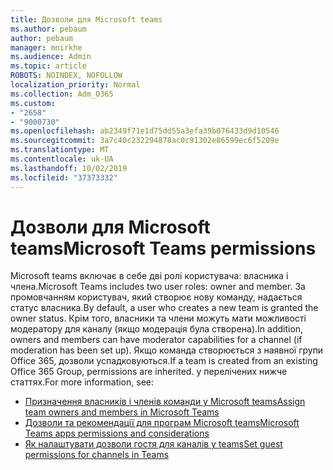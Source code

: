 ```yaml
---
title: Дозволи для Microsoft teams
ms.author: pebaum
author: pebaum
manager: mnirkhe
ms.audience: Admin
ms.topic: article
ROBOTS: NOINDEX, NOFOLLOW
localization_priority: Normal
ms.collection: Adm_O365
ms.custom:
- "2658"
- "9000730"
ms.openlocfilehash: ab2349f71e1d75dd55a3efa39b076433d9d10546
ms.sourcegitcommit: 3a7c40c232294878ac0c91302e86599ec6f5209e
ms.translationtype: MT
ms.contentlocale: uk-UA
ms.lasthandoff: 10/02/2019
ms.locfileid: "37373332"
---
```

# <a name="microsoft-teams-permissions"></a><span data-ttu-id="49821-102">Дозволи для Microsoft teams</span><span class="sxs-lookup"><span data-stu-id="49821-102">Microsoft Teams permissions</span></span>

<span data-ttu-id="49821-103">Microsoft teams включає в себе дві ролі користувача: власника і члена.</span><span class="sxs-lookup"><span data-stu-id="49821-103">Microsoft Teams includes two user roles: owner and member.</span></span> <span data-ttu-id="49821-104">За промовчанням користувач, який створює нову команду, надається статус власника.</span><span class="sxs-lookup"><span data-stu-id="49821-104">By default, a user who creates a new team is granted the owner status.</span></span> <span data-ttu-id="49821-105">Крім того, власники та члени можуть мати можливості модератору для каналу (якщо модерація була створена).</span><span class="sxs-lookup"><span data-stu-id="49821-105">In addition, owners and members can have moderator capabilities for a channel (if moderation has been set up).</span></span> <span data-ttu-id="49821-106">Якщо команда створюється з наявної групи Office 365, дозволи успадковуються.</span><span class="sxs-lookup"><span data-stu-id="49821-106">If a team is created from an existing Office 365 Group, permissions are inherited.</span></span> <span data-ttu-id="49821-107">у перелічених нижче статтях.</span><span class="sxs-lookup"><span data-stu-id="49821-107">For more information, see:</span></span>

- [<span data-ttu-id="49821-108">Призначення власників і членів команди у Microsoft teams</span><span class="sxs-lookup"><span data-stu-id="49821-108">Assign team owners and members in Microsoft Teams</span></span>](https://docs.microsoft.com/microsoftteams/assign-roles-permissions)
- [<span data-ttu-id="49821-109">Дозволи та рекомендації для програм Microsoft teams</span><span class="sxs-lookup"><span data-stu-id="49821-109">Microsoft Teams apps permissions and considerations</span></span>](https://docs.microsoft.com/microsoftteams/app-permissions)
- [<span data-ttu-id="49821-110">Як налаштувати дозволи гостя для каналів у teams</span><span class="sxs-lookup"><span data-stu-id="49821-110">Set guest permissions for channels in Teams</span></span>](https://support.office.com/article/4756c468-2746-4bfd-a582-736d55fcc169)